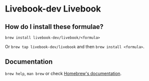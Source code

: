 # Livebook-dev Livebook

## How do I install these formulae?

`brew install livebook-dev/livebook/<formula>`

Or `brew tap livebook-dev/livebook` and then `brew install <formula>`.

## Documentation

`brew help`, `man brew` or check [Homebrew's documentation](https://docs.brew.sh).
